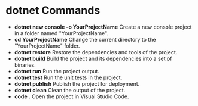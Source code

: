 # dotnet Commands

- **dotnet new console -o YourProjectName** Create a new console project in a folder named "YourProjectName".
- **cd YourProjectName** Change the current directory to the "YourProjectName" folder.
- **dotnet restore** Restore the dependencies and tools of the project.
- **dotnet build** Build the project and its dependencies into a set of binaries.
- **dotnet run** Run the project output.
- **dotnet test** Run the unit tests in the project.
- **dotnet publish** Publish the project for deployment.
- **dotnet clean** Clean the output of the project.
- **code .** Open the project in Visual Studio Code.
